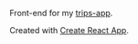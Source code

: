 Front-end for my [trips-app](https://github.com/daaAd1/trips-app).

Created with [Create React App](https://github.com/facebook/create-react-app).



